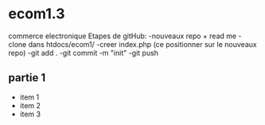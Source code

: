 # ecom1.3

commerce electronique
Etapes de gitHub:
-nouveaux repo + read me
-clone dans htdocs/ecom1/
-creer index.php
(ce positionner sur le nouveaux repo)
-git add .
-git commit -m "init"
-git push

## partie 1

- item 1
- item 2
- item 3
